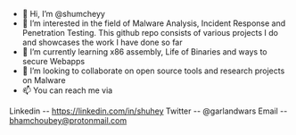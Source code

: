 - 👋 Hi, I’m @shumcheyy
- 👀 I’m interested in the field of Malware Analysis, Incident Response and Penetration Testing. This github repo consists of various projects I do and showcases the work I have done so far
- 🌱 I’m currently learning x86 assembly, Life of Binaries and ways to secure Webapps
- 💞️ I’m looking to collaborate on open source tools and research projects on Malware
- 📫 You can reach me via 

Linkedin -- https://linkedin.com/in/shuhey
Twitter -- @garlandwars
Email -- bhamchoubey@protonmail.com


